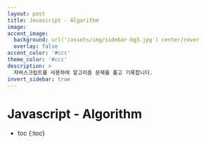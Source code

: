 ```yaml
---
layout: post
title: Javascript - Algorithm
image:
accent_image: 
  background: url('/assets/img/sidebar-bg3.jpg') center/cover
  overlay: false
accent_color: '#ccc'
theme_color: '#ccc'
description: >
  자바스크립트를 사용하여 알고리즘 문제를 풀고 기록합니다.
invert_sidebar: true
---
```


# Javascript - Algorithm

* toc
{:toc}

